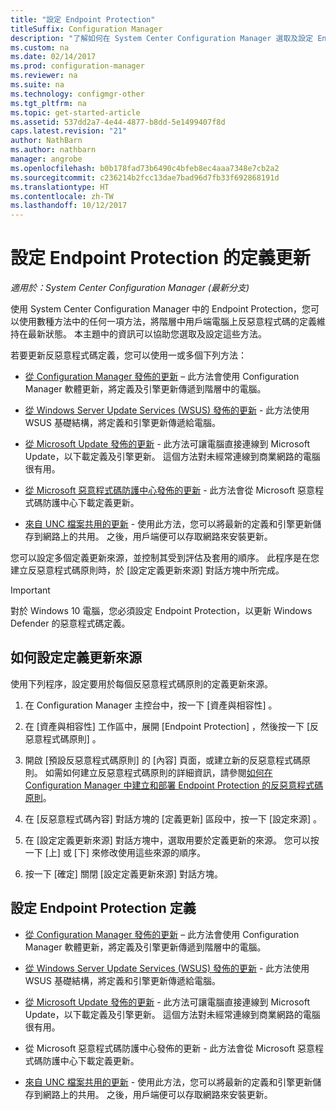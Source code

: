 ```yaml
---
title: "設定 Endpoint Protection"
titleSuffix: Configuration Manager
description: "了解如何在 System Center Configuration Manager 選取及設定 Endpoint Protection 方法，讓用戶端電腦上的反惡意程式碼定義保持最新狀態。"
ms.custom: na
ms.date: 02/14/2017
ms.prod: configuration-manager
ms.reviewer: na
ms.suite: na
ms.technology: configmgr-other
ms.tgt_pltfrm: na
ms.topic: get-started-article
ms.assetid: 537dd2a7-4e44-4877-b8dd-5e1499407f8d
caps.latest.revision: "21"
author: NathBarn
ms.author: nathbarn
manager: angrobe
ms.openlocfilehash: b0b178fad73b6490c4bfeb8ec4aaa7348e7cb2a2
ms.sourcegitcommit: c236214b2fcc13dae7bad96d7fb33f692868191d
ms.translationtype: HT
ms.contentlocale: zh-TW
ms.lasthandoff: 10/12/2017
---
```

#  <a name="configure-definition-updates-for-endpoint-protection"></a>設定 Endpoint Protection 的定義更新  

*適用於：System Center Configuration Manager (最新分支)*

 使用 System Center Configuration Manager 中的 Endpoint Protection，您可以使用數種方法中的任何一項方法，將階層中用戶端電腦上反惡意程式碼的定義維持在最新狀態。 本主題中的資訊可以協助您選取及設定這些方法。

 若要更新反惡意程式碼定義，您可以使用一或多個下列方法：

-   [從 Configuration Manager 發佈的更新](endpoint-definitions-configmgr.md) – 此方法會使用 Configuration Manager 軟體更新，將定義及引擎更新傳遞到階層中的電腦。

-   [從 Windows Server Update Services (WSUS) 發佈的更新](endpoint-definitions-wsus.md) - 此方法使用 WSUS 基礎結構，將定義和引擎更新傳遞給電腦。

-   [從 Microsoft Update 發佈的更新](endpoint-definitions-microsoft-updates.md) - 此方法可讓電腦直接連線到 Microsoft Update，以下載定義及引擎更新。 這個方法對未經常連線到商業網路的電腦很有用。

-   [從 Microsoft 惡意程式碼防護中心發佈的更新](endpoint-definitions-protection-center.md) - 此方法會從 Microsoft 惡意程式碼防護中心下載定義更新。

-   [來自 UNC 檔案共用的更新](endpoint-definitions-network.md) - 使用此方法，您可以將最新的定義和引擎更新儲存到網路上的共用。 之後，用戶端便可以存取網路來安裝更新。

 您可以設定多個定義更新來源，並控制其受到評估及套用的順序。 此程序是在您建立反惡意程式碼原則時，於 [設定定義更新來源]  對話方塊中所完成。

> [!IMPORTANT]
>  對於 Windows 10 電腦，您必須設定 Endpoint Protection，以更新 Windows Defender 的惡意程式碼定義。

## <a name="how-to-configure-definition-update-sources"></a>如何設定定義更新來源
 使用下列程序，設定要用於每個反惡意程式碼原則的定義更新來源。

1.  在 Configuration Manager 主控台中，按一下 [資產與相容性] 。

2.  在 [資產與相容性]  工作區中，展開 [Endpoint Protection] ，然後按一下 [反惡意程式碼原則] 。

3.  開啟 [預設反惡意程式碼原則]  的 [內容] 頁面，或建立新的反惡意程式碼原則。 如需如何建立反惡意程式碼原則的詳細資訊，請參閱[如何在 Configuration Manager 中建立和部署 Endpoint Protection 的反惡意程式碼原則](endpoint-antimalware-policies.md)。

4.  在 [反惡意程式碼內容] 對話方塊的 [定義更新]  區段中，按一下 [設定來源] 。

5.  在 [設定定義更新來源]  對話方塊中，選取用要於定義更新的來源。 您可以按一下 [上]  或 [下]  來修改使用這些來源的順序。

6.  按一下 [確定]  關閉 [設定定義更新來源]  對話方塊。

## <a name="configure-endpoint-protection-definitions"></a>設定 Endpoint Protection 定義

-   [從 Configuration Manager 發佈的更新](endpoint-definitions-configmgr.md) – 此方法會使用 Configuration Manager 軟體更新，將定義及引擎更新傳遞到階層中的電腦。

-   [從 Windows Server Update Services (WSUS) 發佈的更新](endpoint-definitions-wsus.md) - 此方法使用 WSUS 基礎結構，將定義和引擎更新傳遞給電腦。

-   [從 Microsoft Update 發佈的更新](endpoint-definitions-microsoft-updates.md) - 此方法可讓電腦直接連線到 Microsoft Update，以下載定義及引擎更新。 這個方法對未經常連線到商業網路的電腦很有用。

-   從 Microsoft 惡意程式碼防護中心發佈的更新 - 此方法會從 Microsoft 惡意程式碼防護中心下載定義更新。

-   [來自 UNC 檔案共用的更新](endpoint-definitions-network.md) - 使用此方法，您可以將最新的定義和引擎更新儲存到網路上的共用。 之後，用戶端便可以存取網路來安裝更新。
